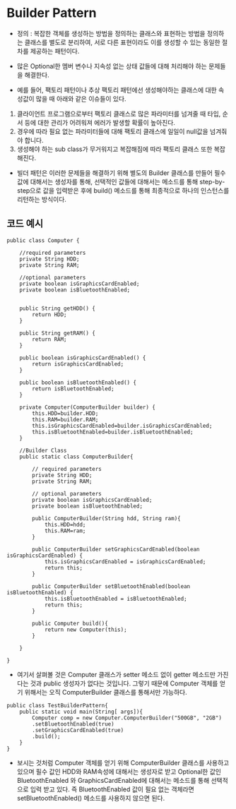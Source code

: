 # Builder Pattern 
- 정의 : 복잡한 객체를 생성하는 방법을 정의하는 클래스와 표현하는 방법을 정의하는 클래스를 별도로 분리하여, 서로 다른 표현이라도 이를 생성할 수 있는 동일한 절차를 제공하는 패턴이다.

- 많은 Optional한 멤버 변수나 지속성 없는 상태 값들에 대해 처리해야 하는 문제들을 해결한다.

- 예를 들어, 팩토리 패턴이나 추상 팩토리 패턴에선 생성해야하는 클래스에 대한 속성값이 많을 때 아래와 같은 이슈들이 있다.
1. 클라이언트 프로그램으로부터 팩토리 클래스로 많은 파라미터를 넘겨줄 때 타입, 순서 등에 대한 관리가 어려워져 에러가 발생할 확률이 높아진다.
2. 경우에 따라 필요 없는 파라미터들에 대해 팩토리 클래스에 일일이 null값을 넘겨줘야 합니다.
3. 생성해야 하는 sub class가 무거워지고 복잡해짐에 따라 팩토리 클래스 또한 복잡해진다.

- 빌더 패턴은 이러한 문제들을 해결하기 위해 별도의 Builder 클래스를 만들어 필수 값에 대해서는 생성자를 통해, 선택적인 값들에 대해서는 메소드를 통해 step-by-step으로 값을 입력받은 후에 build() 메소드를 통해 최종적으로 하나의 인스턴스를 리턴하는 방식이다.

## 코드 예시
```
public class Computer {
	
    //required parameters
    private String HDD;
    private String RAM;
	
    //optional parameters
    private boolean isGraphicsCardEnabled;
    private boolean isBluetoothEnabled;
	
 
    public String getHDD() {
        return HDD;
    }
 
    public String getRAM() {
        return RAM;
    }
 
    public boolean isGraphicsCardEnabled() {
        return isGraphicsCardEnabled;
    }
 
    public boolean isBluetoothEnabled() {
        return isBluetoothEnabled;
    }
	
    private Computer(ComputerBuilder builder) {
        this.HDD=builder.HDD;
        this.RAM=builder.RAM;
        this.isGraphicsCardEnabled=builder.isGraphicsCardEnabled;
        this.isBluetoothEnabled=builder.isBluetoothEnabled;
    }
	
    //Builder Class
    public static class ComputerBuilder{
 
        // required parameters
        private String HDD;
        private String RAM;
 
        // optional parameters
        private boolean isGraphicsCardEnabled;
        private boolean isBluetoothEnabled;
		
        public ComputerBuilder(String hdd, String ram){
            this.HDD=hdd;
            this.RAM=ram;
        }
 
        public ComputerBuilder setGraphicsCardEnabled(boolean isGraphicsCardEnabled) {
            this.isGraphicsCardEnabled = isGraphicsCardEnabled;
            return this;
        }
 
        public ComputerBuilder setBluetoothEnabled(boolean isBluetoothEnabled) {
            this.isBluetoothEnabled = isBluetoothEnabled;
            return this;
        }
		
        public Computer build(){
            return new Computer(this);
        }
 
    }
 
}
```

- 여기서 살펴볼 것은 Computer 클래스가 setter 메소드 없이 getter 메소드만 가진다는 것과 public 생성자가 없다는 것입니다. 그렇기 때문에 Computer 객체를 얻기 위해서는 오직 ComputerBuilder 클래스를 통해서만 가능하다.

```
public class TestBuilderPattern{
    public static void main(String[ args]){
        Computer comp = new Computer.ComputerBuilder("500GB", "2GB")
        .setBluetoothEnabled(true)
        .setGraphicsCardEnabled(true)
        .build();
    }
}
```
- 보시는 것처럼 Computer 객체를 얻기 위해 ComputerBuilder 클래스를 사용하고 있으며 필수 값인 HDD와 RAM속성에 대해서는 생성자로 받고 Optional한 값인 BluetoothEnabled 와 GraphicsCardEnabled에 대해서는 메소드를 통해 선택적으로 입력 받고 있다.
즉 BluetoothEnabled 값이 필요 없는 객체라면 setBluetoothEnabled() 메소드를 사용하지 않으면 된다.
